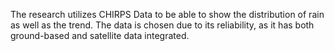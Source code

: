 The research utilizes CHIRPS Data to be able to show the distribution of rain as well as the trend. The data is chosen due to its reliability, as it has both ground-based and satellite data integrated.
